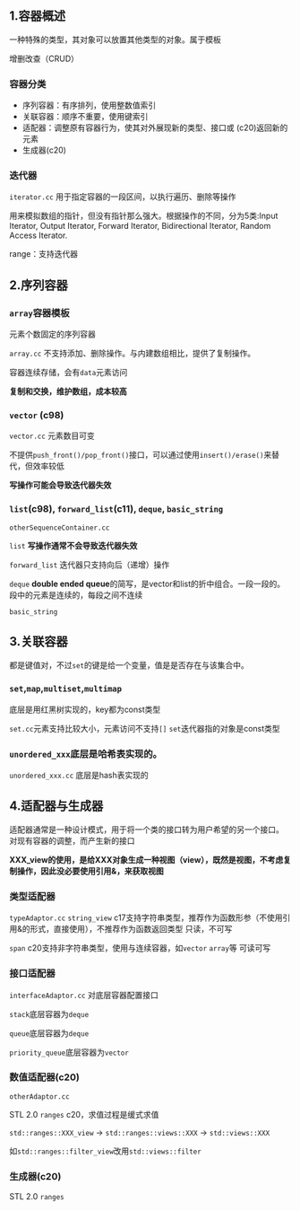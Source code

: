 ## 1.容器概述
一种特殊的类型，其对象可以放置其他类型的对象。属于模板

增删改查（CRUD）
### 容器分类
- 序列容器：有序排列，使用整数值索引
- 关联容器：顺序不重要，使用键索引
- 适配器：调整原有容器行为，使其对外展现新的类型、接口或 (c20)返回新的元素
- 生成器(c20)
### 迭代器
`iterator.cc`
用于指定容器的一段区间，以执行遍历、删除等操作

用来模拟数组的指针，但没有指针那么强大。根据操作的不同，分为5类:Input Iterator, Output Iterator, Forward Iterator, Bidirectional
Iterator, Random Access Iterator.

range：支持迭代器

## 2.序列容器
### `array`容器模板
元素个数固定的序列容器

`array.cc`
不支持添加、删除操作。与内建数组相比，提供了复制操作。

容器连续存储，会有`data`元素访问

**复制和交换，维护数组，成本较高**
### `vector` (c98)
`vector.cc`
元素数目可变

不提供`push_front()/pop_front()`接口，可以通过使用`insert()/erase()`来替代，但效率较低

**写操作可能会导致迭代器失效**

### `list`(c98), `forward_list`(c11), `deque`, `basic_string`
`otherSequenceContainer.cc`

`list` **写操作通常不会导致迭代器失效**

`forward_list` 迭代器只支持向后（递增）操作

`deque` **double ended queue**的简写，是vector和list的折中组合。一段一段的。段中的元素是连续的，每段之间不连续

`basic_string` 

## 3.关联容器
都是键值对，不过`set`的键是给一个变量，值是是否存在与该集合中。
### `set`,`map`,`multiset`,`multimap`
底层是用红黑树实现的，key都为const类型

`set.cc`元素支持比较大小，元素访问不支持`[]`  `set`迭代器指的对象是const类型

### `unordered_xxx`底层是哈希表实现的。
`unordered_xxx.cc`
底层是hash表实现的

## 4.适配器与生成器
适配器通常是一种设计模式，用于将一个类的接口转为用户希望的另一个接口。
对现有容器的调整，而产生新的接口

**XXX_view的使用，是给XXX对象生成一种视图（view），既然是视图，不考虑复制操作，因此没必要使用引用&，来获取视图**
### 类型适配器
`typeAdaptor.cc`
`string_view` c17支持字符串类型，推荐作为函数形参（不使用引用&的形式，直接使用），不推荐作为函数返回类型
只读，不可写

`span` c20支持非字符串类型，使用与连续容器，如`vector` `array`等
可读可写
### 接口适配器
`interfaceAdaptor.cc`
对底层容器配置接口

`stack`底层容器为`deque`

`queue`底层容器为`deque`

`priority_queue`底层容器为`vector`
### 数值适配器(c20)
`otherAdaptor.cc`

STL 2.0 `ranges` c20，求值过程是缓式求值

`std::ranges::XXX_view` -> `std::ranges::views::XXX` -> `std::views::XXX`

如`std::ranges::filter_view`改用`std::views::filter`

### 生成器(c20)
STL 2.0 `ranges`





